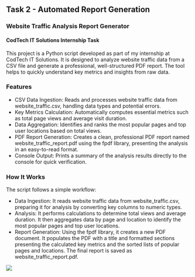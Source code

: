 ## Task 2 - Automated Report Generation 

<h3>Website Traffic Analysis Report Generator</h3>

<h4>CodTech IT Solutions Internship Task</h4>
<p>This project is a Python script developed as part of my internship at CodTech IT Solutions. It is designed to analyze website traffic data from a CSV file and generate a professional, well-structured PDF report. The tool helps to quickly understand key metrics and insights from raw data.</p>
<h3>Features</h3>
<ul>
   <li>CSV Data Ingestion: Reads and processes website traffic data from website_traffic.csv, handling data types and potential errors.</li>
   <li>Key Metrics Calculation: Automatically computes essential metrics such as total page views and average visit duration.</li>
   <li>Data Aggregation: Identifies and ranks the most popular pages and top user locations based on total views.</li>
   <li>PDF Report Generation: Creates a clean, professional PDF report named website_traffic_report.pdf using the fpdf library, presenting the analysis in an easy-to-read format.</li>
   <li>Console Output: Prints a summary of the analysis results directly to the console for quick verification.</li>
</ul>

<h3>How It Works</h3>
<p>The script follows a simple workflow:</p>
<ul>
    <li>Data Ingestion: It reads website traffic data from website_traffic.csv, preparing it for analysis by converting key columns to numeric types.</li>
    <li>Analysis: It performs calculations to determine total views and average duration. It then aggregates data by page and location to identify the most popular pages and top user locations.</li>
    <li>Report Generation: Using the fpdf library, it creates a new PDF document. It populates the PDF with a title and formatted sections presenting the calculated key metrics and the sorted lists of popular pages and locations. The final report is saved as website_traffic_report.pdf.</li>
</ul>

<img src="C:\Users\bhoomika_chandani\Pictures\Screenshots\report">


